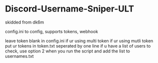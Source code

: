# Discord-Username-Sniper-ULT
skidded from dk6m

config.ini to config,
supports tokens, webhook

leave token blank in config.ini if ur using multi token
if ur using mutli token put ur tokens in token.txt seperated by one line
if u have a list of users to check, use option 2 when you run the script and add the list to usernames.txt

